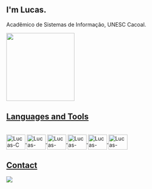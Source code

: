 ## I'm Lucas.

Acadêmico de Sistemas de Informação, UNESC Cacoal.

<div>
<a href="https://github.com/lucascampolimm">
<img height="180em" src="https://github-readme-stats.vercel.app/api?username=lucascampolimm&show_icons=true&theme=dark&include_all_commits=true&count_private=true"/>
</div>

## Languages and Tools 
 
<div style="display: inline_block"><br>
<img align="center" alt="Lucas-C" height="40" width="50" <img src="https://cdn.jsdelivr.net/gh/devicons/devicon/icons/c/c-original.svg">
<img align="center" alt="Lucas-GCC" height="40" width="50" <img src="https://cdn.jsdelivr.net/gh/devicons/devicon/icons/gcc/gcc-original.svg">
<img align="center" alt="Lucas-VIM" height="40" width="50" <img src="https://cdn.jsdelivr.net/gh/devicons/devicon/icons/vim/vim-original.svg">
<img align="center" alt="Lucas-SQLite" height="40" width="50" <img src="https://cdn.jsdelivr.net/gh/devicons/devicon/icons/sqlite/sqlite-original.svg" />
<img align="center" alt="Lucas-Linux" height="40" width="50" <img src="https://cdn.jsdelivr.net/gh/devicons/devicon/icons/linux/linux-original.svg">
<img align="center" alt="Lucas-VSCode" height="40" width="50" <img src="https://cdn.jsdelivr.net/gh/devicons/devicon/icons/vscode/vscode-original.svg">  
</div>

 ## Contact
  
<div>  
<a href="mailto:lucascampolim@protonmail.com" target="_blank"><img src="https://img.shields.io/badge/ProtonMail-8B89CC?style=for-the-badge&logo=protonmail&logoColor=white" target="_blank"></a>
</div>
